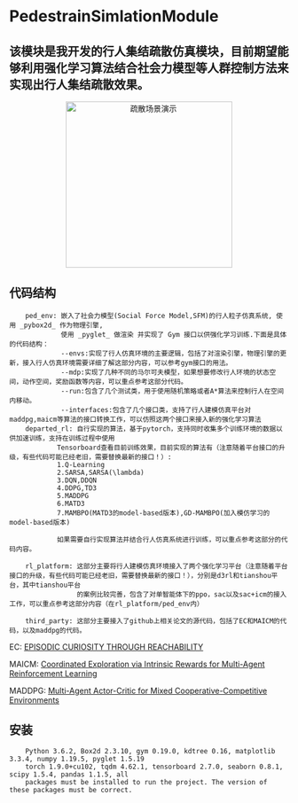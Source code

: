 # PedestrainSimlationModule
## 该模块是我开发的行人集结疏散仿真模块，目前期望能够利用强化学习算法结合社会力模型等人群控制方法来实现出行人集结疏散效果。
<div align="center">
<img src="https://github.com/unkper/PedestrainSimulationModule/blob/main/pic/environments.gif" height=300 width=300 alt="疏散场景演示"/>
</div>

代码结构
---
        ped_env: 嵌入了社会力模型(Social Force Model,SFM)的行人粒子仿真系统, 使用 _pybox2d_ 作为物理引擎, 
                 使用 _pyglet_ 做渲染 并实现了 Gym 接口以供强化学习训练.下面是具体的代码结构：
                 --envs:实现了行人仿真环境的主要逻辑，包括了对渲染引擎，物理引擎的更新，接入行人仿真环境需要详细了解这部分内容，可以参考gym接口的用法。
                 --mdp:实现了几种不同的马尔可夫模型，如果想要修改行人环境的状态空间，动作空间，奖励函数等内容，可以重点参考这部分代码。
                 --run:包含了几个测试类，用于使用随机策略或者A*算法来控制行人在空间内移动。
                 --interfaces:包含了几个接口类，支持了行人建模仿真平台对maddpg,maicm等算法的接口转换工作，可以仿照这两个接口来接入新的强化学习算法
        departed_rl: 自行实现的算法，基于pytorch，支持同时收集多个训练环境的数据以供加速训练，支持在训练过程中使用
                Tensorboard查看目前训练效果，目前实现的算法有（注意随着平台接口的升级，有些代码可能已经老旧，需要替换最新的接口！）:
                1.Q-Learning
                2.SARSA,SARSA(\lambda)
                3.DQN,DDQN
                4.DDPG,TD3
                5.MADDPG
                6.MATD3
                7.MAMBPO(MATD3的model-based版本),GD-MAMBPO(加入模仿学习的model-based版本)
    
                如果需要自行实现算法并结合行人仿真系统进行训练，可以重点参考这部分的代码内容。

        rl_platform: 这部分主要将行人建模仿真环境接入了两个强化学习平台（注意随着平台接口的升级，有些代码可能已经老旧，需要替换最新的接口！），分别是d3rl和tianshou平台，其中tianshou平台
                     的案例比较完善，包含了对单智能体下的ppo，sac以及sac+icm的接入工作，可以重点参考这部分内容（在rl_platform/ped_env内）
        
        third_party: 这部分主要接入了github上相关论文的源代码，包括了EC和MAICM的代码，以及maddpg的代码。

EC: [EPISODIC CURIOSITY THROUGH REACHABILITY](https://arxiv.org/abs/1810.02274)

MAICM: [Coordinated Exploration via Intrinsic Rewards for Multi-Agent Reinforcement Learning](https://arxiv.org/abs/1905.12127)

MADDPG: [Multi-Agent Actor-Critic for Mixed Cooperative-Competitive Environments](https://arxiv.org/abs/1706.02275)

安装
---
        Python 3.6.2, Box2d 2.3.10, gym 0.19.0, kdtree 0.16, matplotlib 3.3.4, numpy 1.19.5, pyglet 1.5.19
        torch 1.9.0+cu102, tqdm 4.62.1, tensorboard 2.7.0, seaborn 0.8.1, scipy 1.5.4, pandas 1.1.5, all 
        packages must be installed to run the project. The version of these packages must be correct.

